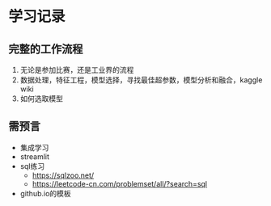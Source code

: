 # 学习记录



## 完整的工作流程

1. 无论是参加比赛，还是工业界的流程
2. 数据处理，特征工程，模型选择，寻找最佳超参数，模型分析和融合，kaggle wiki
3. 如何选取模型

## 需预言
* 集成学习
* streamlit
* sql练习 
	* https://sqlzoo.net/
	* https://leetcode-cn.com/problemset/all/?search=sql
* github.io的模板

